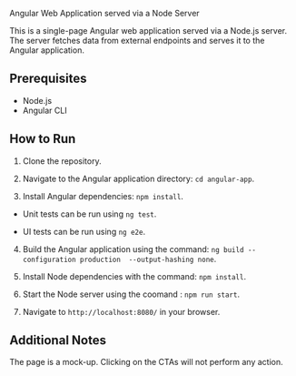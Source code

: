  Angular Web Application served via a  Node Server

This is a single-page Angular web application served via a Node.js server. The server fetches data from external endpoints and serves it to the Angular application.

## Prerequisites
- Node.js
- Angular CLI

## How to Run

1. Clone the repository.

2. Navigate to the Angular application directory: `cd angular-app`.

3. Install Angular dependencies: `npm install`.

- Unit tests can be run using `ng test`.

- UI tests can be run using `ng e2e`.

4. Build the Angular application using the command: `ng build --configuration production  --output-hashing none`.

6. Install Node dependencies with the command: `npm install`.

7. Start the Node server using the coomand : `npm run start`.

8. Navigate to `http://localhost:8080/` in your browser.


## Additional Notes
The page is a mock-up. Clicking on the CTAs will not perform any action.

